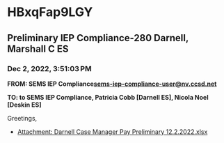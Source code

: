 # HBxqFap9LGY
## Preliminary IEP Compliance-280 Darnell, Marshall C ES
### Dec 2, 2022, 3:51:03 PM
**FROM: SEMS IEP Compliance<sems-iep-compliance-user@nv.ccsd.net>**

**TO: to SEMS IEP Compliance, Patricia Cobb [Darnell ES], Nicola Noel [Deskin ES]**


Greetings,  





* [Attachment: Darnell Case Manager Pay Preliminary 12.2.2022.xlsx](HBxqFap9LGY-attachment-1.xlsx)
